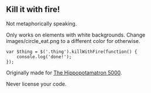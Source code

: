 Kill it with fire!
------------------
Not metaphorically speaking.

Only works on elements with white backgrounds. Change images/circle_eat.png to a different color for otherwise.

    var $thing = $('.thing').killWithFire(function() {
        console.log('done!');
    });

Originally made for [The Hippopotamatron 5000](http://andrewray.me/assets/games/hippopotamatron/index.htm).

Never license your code.
